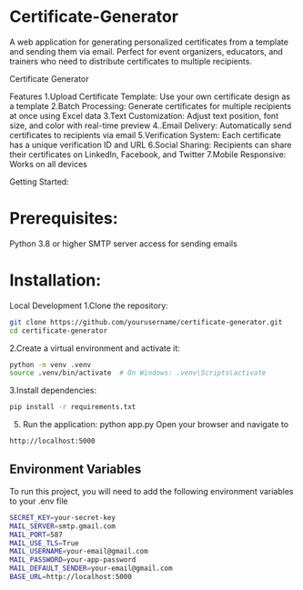 # Certificate-Generator
A web application for generating personalized certificates from a template and sending them via email. Perfect for event organizers, educators, and trainers who need to distribute certificates to multiple recipients.

Certificate Generator

Features
1.Upload Certificate Template: Use your own certificate design as a template
2.Batch Processing: Generate certificates for multiple recipients at once using Excel data
3.Text Customization: Adjust text position, font size, and color with real-time preview
4..Email Delivery: Automatically send certificates to recipients via email
5.Verification System: Each certificate has a unique verification ID and URL
6.Social Sharing: Recipients can share their certificates on LinkedIn, Facebook, and Twitter
7.Mobile Responsive: Works on all devices

Getting Started: 

# Prerequisites:
Python 3.8 or higher
SMTP server access for sending emails

# Installation:
Local Development
1.Clone the repository:
```bash
git clone https://github.com/yourusername/certificate-generator.git
cd certificate-generator
```

2.Create a virtual environment and activate it:
```bash
python -m venv .venv
source .venv/bin/activate  # On Windows: .venv\Scripts\activate
```

3.Install dependencies:
```bash
pip install -r requirements.txt
```


5. Run the application:
python app.py
Open your browser and navigate to 
```bash
http://localhost:5000
```
## Environment Variables

To run this project, you will need to add the following environment variables to your .env file

```bash
SECRET_KEY=your-secret-key
MAIL_SERVER=smtp.gmail.com
MAIL_PORT=587
MAIL_USE_TLS=True
MAIL_USERNAME=your-email@gmail.com
MAIL_PASSWORD=your-app-password
MAIL_DEFAULT_SENDER=your-email@gmail.com
BASE_URL=http://localhost:5000
```


